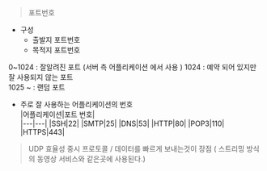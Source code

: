 > 포트번호 
- 구성 
  - 출발지 포트번호 
  - 목적지 포트번호    

0~1024 : 잘알려진 포트 (서버 측 어플리케이션 에서 사용 )
1024 : 예약 되어 있지만 잘 사용되지 않는 포트   
1025 ~ : 랜덤 포트 
- 주로 잘 사용하는 어플리케이션의 번호   
    |어플리케이션|포트 번호|  
    |---|---| 
    |SSH|22|
    |SMTP|25|
    |DNS|53|
    |HTTP|80|
    |POP3|110|
    |HTTPS|443|
> UDP 
효율성 중시 프로토콜 / 데이터를 빠르게 보내는것이 장점 ( 스트리밍 방식의 동영상 서비스와 같은곳에 사용된다.)